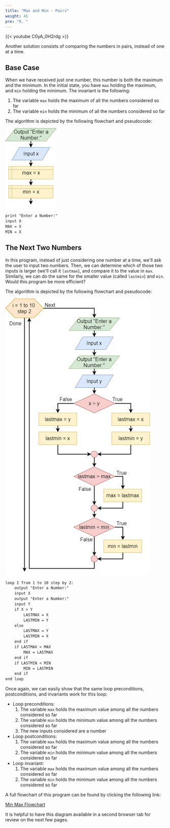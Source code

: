 ```yaml
---
title: "Max and Min - Pairs"
weight: 45
pre: "9. "
---
```

{{< youtube C0yA_0H2rdg  >}}

Another solution consists of comparing the numbers in pairs, instead of one at a time.

## Base Case

When we have received just one number, this number is both the maximum and the minimum. In the initial state, you have `max` holding the maximum, and `min` holding the minimum. The invariant is the following: 

1. The variable `max` holds the maximum of all the numbers considered so far
2. The variable `min` holds the minimum of all the numbers considered so far

The algorithm is depicted by the following flowchart and pseudocode:

![Min Max Flowchart Base](/images/3/3.9.base.png)

```tex
print "Enter a Number:"
input X
MAX = X
MIN = X
```

## The Next Two Numbers

In this program, instead of just considering one number at a time, we'll ask the user to input two numbers. Then, we can determine which of those two inputs is larger (we'll call it `lastmax`), and compare it to the value in `max`. Similarly, we can do the same for the smaller value (called `lastmin`) and `min`. Would this program be more efficient? 

The algorithm is depicted by the following flowchart and pseudocode:
 	 
![Min Max Pairs Loop](/images/3/3.10.loop.png)

```tex
loop I from 1 to 10 step by 2:
    output "Enter a Number:"
    input X
    output "Enter a Number:"
    input Y
    if X > Y
        LASTMAX = X
        LASTMIN = Y
    else
        LASTMAX = Y
        LASTMIN = X
    end if
    if LASTMAX > MAX
        MAX = LASTMAX
    end if
    if LASTMIN < MIN
        MIN = LASTMIN
    end if
end loop
```

Once again, we can easily show that the same loop preconditions, postconditions, and invariants work for this loop:

* Loop preconditions: 
  1. The variable `max` holds the maximum value among all the numbers considered so far
  2. The variable `min` holds the minimum value among all the numbers considered so far
  3. The new inputs considered are a number
* Loop postconditions: 
  1. The variable `max` holds the maximum value among all the numbers considered so far
  2. The variable `min` holds the minimum value among all the numbers considered so far
* Loop invariant:
  1. The variable `max` holds the maximum value among all the numbers considered so far
  1. The variable `min` holds the minimum value among all the numbers considered so far

A full flowchart of this program can be found by clicking the following link:

[Min Max Flowchart](/images/3/3.10.flow.png)

It is helpful to have this diagram available in a second browser tab for review on the next few pages. 

